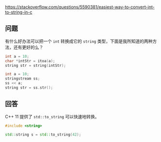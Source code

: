 <https://stackoverflow.com/questions/5590381/easiest-way-to-convert-int-to-string-in-c>

## 问题

有什么好办法可以把一个 `int` 转换成它的 `string` 类型，下面是我所知道的两种方法，还有更好的么？

```c++
int a = 10;
char *intStr = itoa(a);
string str = string(intStr);
```

```c++
int a = 10;
stringstream ss;
ss << a;
string str = ss.str();
```

## 回答

C++ 11 提供了 `std::to_string` 可以快速地转换。

```c++
#include <string> 

std::string s = std::to_string(42);
```
